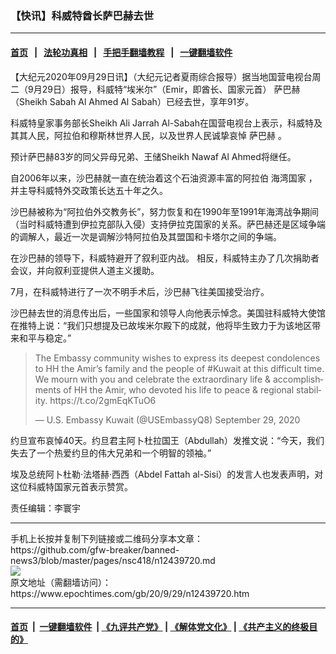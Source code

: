 ### 【快讯】科威特酋长萨巴赫去世
------------------------

#### [首页](https://github.com/gfw-breaker/banned-news3/blob/master/README.md) &nbsp;&nbsp;|&nbsp;&nbsp; [法轮功真相](https://github.com/begood0513/basic/blob/master/README.md)  &nbsp;&nbsp;|&nbsp;&nbsp; [手把手翻墙教程](https://github.com/gfw-breaker/guides/wiki)  &nbsp;&nbsp;|&nbsp;&nbsp; [一键翻墙软件](https://github.com/gfw-breaker/nogfw/blob/master/README.md)  



<div><p>
 【大纪元2020年09月29日讯】（大纪元记者夏雨综合报导）据当地国营电视台周二（9月29日）报导，科威特“埃米尔”（Emir，即酋长、国家元首）
 <ok href="https://www.epochtimes.com/gb/tag/%E8%90%A8%E5%B7%B4%E8%B5%AB.html">
  萨巴赫
 </ok>
 （Sheikh Sabah Al Ahmed Al Sabah）已经去世，享年91岁。
</p>
<p>
 科威特皇家事务部长Sheikh Ali Jarrah Al-Sabah在国营电视台上表示，科威特及其其人民，阿拉伯和穆斯林世界人民，以及世界人民诚挚哀悼
 <ok href="https://www.epochtimes.com/gb/tag/%E8%90%A8%E5%B7%B4%E8%B5%AB.html">
  萨巴赫
 </ok>
 。
</p>
<p>
 预计萨巴赫83岁的同父异母兄弟、王储Sheikh Nawaf Al Ahmed将继任。
</p>
<p>
 自2006年以来，沙巴赫就一直在统治着这个石油资源丰富的阿拉伯
 <ok href="https://www.epochtimes.com/gb/tag/%E6%B5%B7%E6%B9%BE%E5%9B%BD%E5%AE%B6.html">
  海湾国家
 </ok>
 ，并主导科威特外交政策长达五十年之久。
</p>
<p>
 沙巴赫被称为“阿拉伯外交教务长”，努力恢复和在1990年至1991年海湾战争期间（当时科威特遭到伊拉克部队入侵）支持伊拉克国家的关系。萨巴赫还是区域争端的调解人，最近一次是调解沙特阿拉伯及其盟国和卡塔尔之间的争端。
</p>
<p>
 在沙巴赫的领导下，科威特避开了叙利亚内战。 相反，科威特主办了几次捐助者会议，并向叙利亚提供人道主义援助。
</p>
<p>
 7月，在科威特进行了一次不明手术后，沙巴赫飞往美国接受治疗。
</p>
<p>
 沙巴赫去世的消息传出后，一些国家和领导人向他表示悼念。美国驻科威特大使馆在推特上说：“我们只想提及已故埃米尔殿下的成就，他将毕生致力于为该地区带来和平与稳定。”
</p>
<p>
 <center>
 </center>
</p>
<blockquote class="twitter-tweet">
 <p dir="ltr" lang="en">
  The Embassy community wishes to express its deepest condolences to HH the Amir’s family and the people of
  <ok href="https://twitter.com/hashtag/Kuwait?src=hash&amp;ref_src=twsrc%5Etfw">
   #Kuwait
  </ok>
  at this difficult time. We mourn with you and celebrate the extraordinary life &amp; accomplishments of HH the Amir, who devoted his life to peace &amp; regional stability.
  <ok href="https://t.co/2gmEqKTuO6">
   https://t.co/2gmEqKTuO6
  </ok>
 </p>
 <p>
  — U.S. Embassy Kuwait (@USEmbassyQ8)
  <ok href="https://twitter.com/USEmbassyQ8/status/1310942333144363008?ref_src=twsrc%5Etfw">
   September 29, 2020
  </ok>
 </p>
</blockquote>
<p>
</p>
<p>
</p>
<p>
 约旦宣布哀悼40天。约旦君主阿卜杜拉国王（Abdullah）发推文说：“今天，我们失去了一个热爱约旦的伟大兄弟和一个明智的领袖。”
</p>
<p>
 埃及总统阿卜杜勒·法塔赫·西西（Abdel Fattah al-Sisi）的发言人也发表声明，对这位科威特国家元首表示赞赏。
</p>
<p>
 责任编辑：李寰宇
</p>
</div>
<hr/>
手机上长按并复制下列链接或二维码分享本文章：<br/>
https://github.com/gfw-breaker/banned-news3/blob/master/pages/nsc418/n12439720.md <br/>
<a href='https://github.com/gfw-breaker/banned-news3/blob/master/pages/nsc418/n12439720.md'><img src='https://github.com/gfw-breaker/banned-news3/blob/master/pages/nsc418/n12439720.md.png'/></a> <br/>
原文地址（需翻墙访问）：https://www.epochtimes.com/gb/20/9/29/n12439720.htm


------------------------
#### [首页](https://github.com/gfw-breaker/banned-news3/blob/master/README.md) &nbsp;|&nbsp; [一键翻墙软件](https://github.com/gfw-breaker/nogfw/blob/master/README.md) &nbsp;| [《九评共产党》](https://github.com/gfw-breaker/9ping.md/blob/master/README.md#九评之一评共产党是什么) | [《解体党文化》](https://github.com/gfw-breaker/jtdwh.md/blob/master/README.md) | [《共产主义的终极目的》](https://github.com/gfw-breaker/gczydzjmd.md/blob/master/README.md)


<img src='http://gfw-breaker.win/banned-news3/pages/nsc418/n12439720.md' width='0px' height='0px'/>